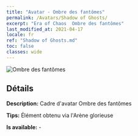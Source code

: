 ```yaml
---
title: "Avatar - Ombre des fantômes"
permalink: /Avatars/Shadow of Ghosts/
excerpt: "Era of Chaos  Ombre des fantômes"
last_modified_at: 2021-04-17
locale: fr
ref: "Shadow of Ghosts.md"
toc: false
classes: wide
---
```

 ![Ombre des fantômes](/images/a/avatarFrame_78.png)

## Détails

 **Description:** Cadre d'avatar Ombre des fantômes 

 **Tips:** Élément obtenu via l'Arène glorieuse 

 **Is available:**  - 


